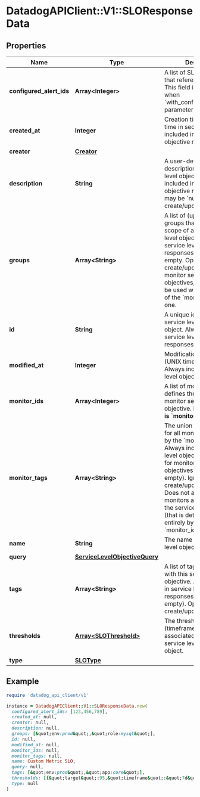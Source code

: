 # DatadogAPIClient::V1::SLOResponseData

## Properties

| Name | Type | Description | Notes |
| ---- | ---- | ----------- | ----- |
| **configured_alert_ids** | **Array&lt;Integer&gt;** | A list of SLO monitors IDs that reference this SLO. This field is returned only when &#x60;with_configured_alert_ids&#x60; parameter is true in query. | [optional] |
| **created_at** | **Integer** | Creation timestamp (UNIX time in seconds)  Always included in service level objective responses. | [optional][readonly] |
| **creator** | [**Creator**](Creator.md) |  | [optional] |
| **description** | **String** | A user-defined description of the service level objective.  Always included in service level objective responses (but may be &#x60;null&#x60;). Optional in create/update requests. | [optional] |
| **groups** | **Array&lt;String&gt;** | A list of (up to 20) monitor groups that narrow the scope of a monitor service level objective.  Included in service level objective responses if it is not empty. Optional in create/update requests for monitor service level objectives, but may only be used when then length of the &#x60;monitor_ids&#x60; field is one. | [optional] |
| **id** | **String** | A unique identifier for the service level objective object.  Always included in service level objective responses. | [optional][readonly] |
| **modified_at** | **Integer** | Modification timestamp (UNIX time in seconds)  Always included in service level objective responses. | [optional][readonly] |
| **monitor_ids** | **Array&lt;Integer&gt;** | A list of monitor ids that defines the scope of a monitor service level objective. **Required if type is &#x60;monitor&#x60;**. | [optional] |
| **monitor_tags** | **Array&lt;String&gt;** | The union of monitor tags for all monitors referenced by the &#x60;monitor_ids&#x60; field. Always included in service level objective responses for monitor service level objectives (but may be empty). Ignored in create/update requests. Does not affect which monitors are included in the service level objective (that is determined entirely by the &#x60;monitor_ids&#x60; field). | [optional] |
| **name** | **String** | The name of the service level objective object. | [optional] |
| **query** | [**ServiceLevelObjectiveQuery**](ServiceLevelObjectiveQuery.md) |  | [optional] |
| **tags** | **Array&lt;String&gt;** | A list of tags associated with this service level objective. Always included in service level objective responses (but may be empty). Optional in create/update requests. | [optional] |
| **thresholds** | [**Array&lt;SLOThreshold&gt;**](SLOThreshold.md) | The thresholds (timeframes and associated targets) for this service level objective object. | [optional] |
| **type** | [**SLOType**](SLOType.md) |  | [optional] |

## Example

```ruby
require 'datadog_api_client/v1'

instance = DatadogAPIClient::V1::SLOResponseData.new(
  configured_alert_ids: [123,456,789],
  created_at: null,
  creator: null,
  description: null,
  groups: [&quot;env:prod&quot;,&quot;role:mysql&quot;],
  id: null,
  modified_at: null,
  monitor_ids: null,
  monitor_tags: null,
  name: Custom Metric SLO,
  query: null,
  tags: [&quot;env:prod&quot;,&quot;app:core&quot;],
  thresholds: [{&quot;target&quot;:95,&quot;timeframe&quot;:&quot;7d&quot;},{&quot;target&quot;:95,&quot;timeframe&quot;:&quot;30d&quot;,&quot;warning&quot;:97}],
  type: null
)
```

